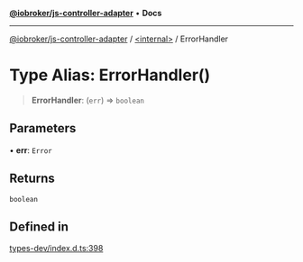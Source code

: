 [**@iobroker/js-controller-adapter**](../../README.md) • **Docs**

***

[@iobroker/js-controller-adapter](../../globals.md) / [\<internal\>](../README.md) / ErrorHandler

# Type Alias: ErrorHandler()

> **ErrorHandler**: (`err`) => `boolean`

## Parameters

• **err**: `Error`

## Returns

`boolean`

## Defined in

[types-dev/index.d.ts:398](https://github.com/ioBroker/ioBroker.js-controller/blob/fe9fbf6b684b474bc0dfc453eb28790be874895e/packages/types-dev/index.d.ts#L398)
